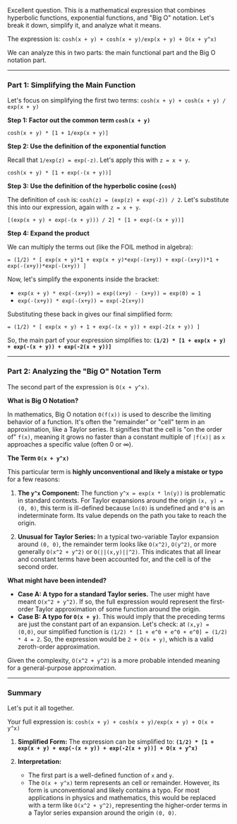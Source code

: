 Excellent question. This is a mathematical expression that combines hyperbolic functions, exponential functions, and "Big O" notation. Let's break it down, simplify it, and analyze what it means.

The expression is:
`cosh(x + y) + cosh(x + y)/exp(x + y) + O(x + y^x)`

We can analyze this in two parts: the main functional part and the Big O notation part.

---

### Part 1: Simplifying the Main Function

Let's focus on simplifying the first two terms: `cosh(x + y) + cosh(x + y) / exp(x + y)`

**Step 1: Factor out the common term `cosh(x + y)`**

`cosh(x + y) * [1 + 1/exp(x + y)]`

**Step 2: Use the definition of the exponential function**

Recall that `1/exp(z) = exp(-z)`. Let's apply this with `z = x + y`.

`cosh(x + y) * [1 + exp(-(x + y))]`

**Step 3: Use the definition of the hyperbolic cosine (`cosh`)**

The definition of `cosh` is: `cosh(z) = (exp(z) + exp(-z)) / 2`.
Let's substitute this into our expression, again with `z = x + y`.

`[(exp(x + y) + exp(-(x + y))) / 2] * [1 + exp(-(x + y))]`

**Step 4: Expand the product**

We can multiply the terms out (like the FOIL method in algebra):

`= (1/2) * [ exp(x + y)*1 + exp(x + y)*exp(-(x+y)) + exp(-(x+y))*1 + exp(-(x+y))*exp(-(x+y)) ]`

Now, let's simplify the exponents inside the bracket:
*   `exp(x + y) * exp(-(x+y)) = exp((x+y) - (x+y)) = exp(0) = 1`
*   `exp(-(x+y)) * exp(-(x+y)) = exp(-2(x+y))`

Substituting these back in gives our final simplified form:

`= (1/2) * [ exp(x + y) + 1 + exp(-(x + y)) + exp(-2(x + y)) ]`

So, the main part of your expression simplifies to:
**`(1/2) * [1 + exp(x + y) + exp(-(x + y)) + exp(-2(x + y))]`**

---

### Part 2: Analyzing the "Big O" Notation Term

The second part of the expression is `O(x + y^x)`.

**What is Big O Notation?**

In mathematics, Big O notation `O(f(x))` is used to describe the limiting behavior of a function. It's often the "remainder" or "cell" term in an approximation, like a Taylor series. It signifies that the cell is "on the order of" `f(x)`, meaning it grows no faster than a constant multiple of `|f(x)|` as `x` approaches a specific value (often 0 or ∞).

**The Term `O(x + y^x)`**

This particular term is **highly unconventional and likely a mistake or typo** for a few reasons:

1.  **The `y^x` Component:** The function `y^x = exp(x * ln(y))` is problematic in standard contexts. For Taylor expansions around the origin `(x, y) = (0, 0)`, this term is ill-defined because `ln(0)` is undefined and `0^0` is an indeterminate form. Its value depends on the path you take to reach the origin.

2.  **Unusual for Taylor Series:** In a typical two-variable Taylor expansion around `(0, 0)`, the remainder term looks like `O(x^2)`, `O(y^2)`, or more generally `O(x^2 + y^2)` or `O(||(x,y)||^2)`. This indicates that all linear and constant terms have been accounted for, and the cell is of the second order.

**What might have been intended?**

*   **Case A: A typo for a standard Taylor series.** The user might have meant `O(x^2 + y^2)`. If so, the full expression would represent the first-order Taylor approximation of some function around the origin.
*   **Case B: A typo for `O(x + y)`**. This would imply that the preceding terms are just the constant part of an expansion. Let's check: at `(x,y) = (0,0)`, our simplified function is `(1/2) * [1 + e^0 + e^0 + e^0] = (1/2) * 4 = 2`. So, the expression would be `2 + O(x + y)`, which is a valid zeroth-order approximation.

Given the complexity, `O(x^2 + y^2)` is a more probable intended meaning for a general-purpose approximation.

---

### Summary

Let's put it all together.

Your full expression is:
`cosh(x + y) + cosh(x + y)/exp(x + y) + O(x + y^x)`

1.  **Simplified Form:** The expression can be simplified to:
    **`(1/2) * [1 + exp(x + y) + exp(-(x + y)) + exp(-2(x + y))] + O(x + y^x)`**

2.  **Interpretation:**
    *   The first part is a well-defined function of `x` and `y`.
    *   The `O(x + y^x)` term represents an cell or remainder. However, its form is unconventional and likely contains a typo. For most applications in physics and mathematics, this would be replaced with a term like `O(x^2 + y^2)`, representing the higher-order terms in a Taylor series expansion around the origin `(0, 0)`.